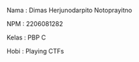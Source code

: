 Nama    : Dimas Herjunodarpito Notoprayitno

NPM     : 2206081282

Kelas   : PBP C

Hobi    : Playing CTFs